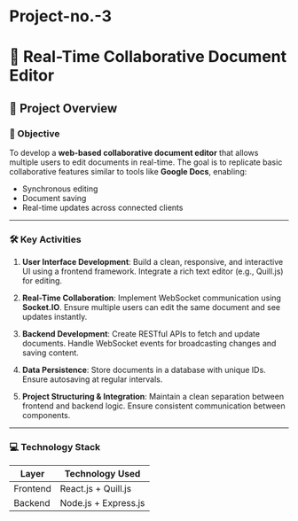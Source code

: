 # Project-no.-3

# 📝 Real-Time Collaborative Document Editor

## 📄 Project Overview

### 🎯 Objective

To develop a **web-based collaborative document editor** that allows multiple users to edit documents in real-time. The goal is to replicate basic collaborative features similar to tools like **Google Docs**, enabling:
- Synchronous editing
- Document saving
- Real-time updates across connected clients

---

### 🛠️ Key Activities

1. **User Interface Development**: Build a clean, responsive, and interactive UI using a frontend framework. Integrate a rich text editor (e.g., Quill.js) for editing.

2. **Real-Time Collaboration**: Implement WebSocket communication using **Socket.IO**. Ensure multiple users can edit the same document and see updates instantly.

3. **Backend Development**: Create RESTful APIs to fetch and update documents. Handle WebSocket events for broadcasting changes and saving content.

4. **Data Persistence**: Store documents in a database with unique IDs. Ensure autosaving at regular intervals.

5. **Project Structuring & Integration**: Maintain a clean separation between frontend and backend logic. Ensure consistent communication between components.

---

### 💻 Technology Stack

| Layer        | Technology Used               |
|--------------|-------------------------------|
| Frontend     | React.js + Quill.js           |
| Backend      | Node.js + Express.js          |

